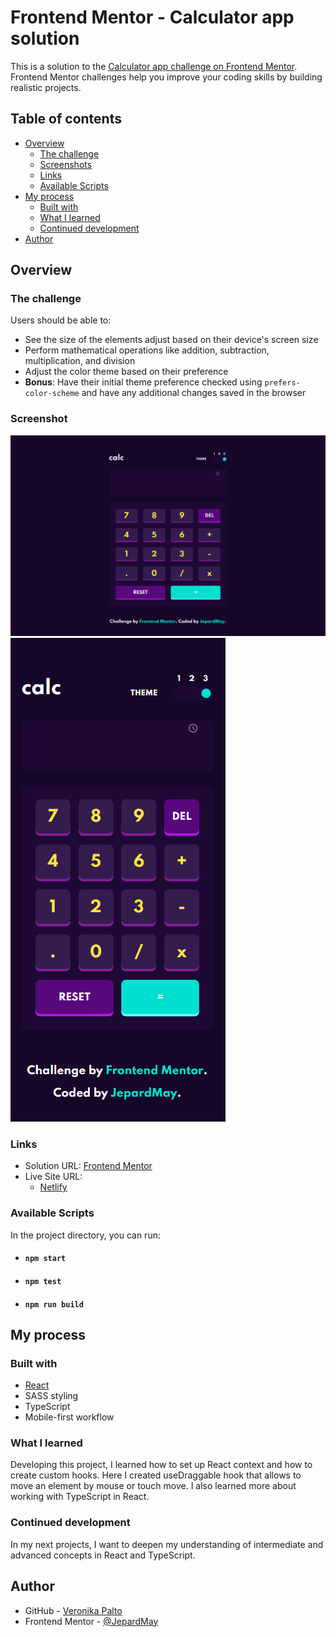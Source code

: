 # Frontend Mentor - Calculator app solution

This is a solution to the [Calculator app challenge on Frontend Mentor](https://www.frontendmentor.io/challenges/calculator-app-9lteq5N29). Frontend Mentor challenges help you improve your coding skills by building realistic projects. 

## Table of contents

- [Overview](#overview)
  - [The challenge](#the-challenge)
  - [Screenshots](#screenshot)
  - [Links](#links)
  - [Available Scripts](#available-scripts)
- [My process](#my-process)
  - [Built with](#built-with)
  - [What I learned](#what-i-learned)
  - [Continued development](#continued-development)
- [Author](#author)

## Overview

### The challenge

Users should be able to:

- See the size of the elements adjust based on their device's screen size
- Perform mathematical operations like addition, subtraction, multiplication, and division
- Adjust the color theme based on their preference
- **Bonus**: Have their initial theme preference checked using `prefers-color-scheme` and have any additional changes saved in the browser

### Screenshot

![Desktop view](./screenshot.png) ![Mobile view](./screenshot-mobile.png)

### Links

- Solution URL: [Frontend Mentor]()
- Live Site URL: 
  - [Netlify](https://super-squirrel-a6294c.netlify.app/)

### Available Scripts

In the project directory, you can run:

- #### `npm start`
- #### `npm test`
- #### `npm run build`

## My process

### Built with

- [React](https://github.com/facebook/create-react-app)
- SASS styling
- TypeScript
- Mobile-first workflow

### What I learned

Developing this project, I learned how to set up React context and how to create custom hooks. Here I created useDraggable hook that allows to move an element by mouse or touch move. I also learned more about working with TypeScript in React.

### Continued development

In my next projects, I want to deepen my understanding of intermediate and advanced concepts in React and TypeScript.

## Author

- GitHub - [Veronika Palto](https://github.com/JepardMay)
- Frontend Mentor - [@JepardMay](https://www.frontendmentor.io/profile/JepardMay)
